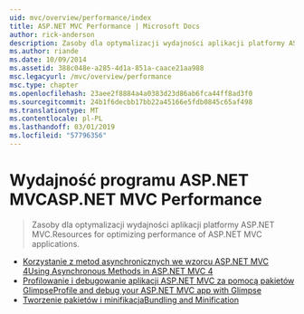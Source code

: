 ```yaml
---
uid: mvc/overview/performance/index
title: ASP.NET MVC Performance | Microsoft Docs
author: rick-anderson
description: Zasoby dla optymalizacji wydajności aplikacji platformy ASP.NET MVC.
ms.author: riande
ms.date: 10/09/2014
ms.assetid: 388c048e-a285-4d1a-851a-caace21aa988
msc.legacyurl: /mvc/overview/performance
msc.type: chapter
ms.openlocfilehash: 23aee2f8884a4a0383d23d86ab6fca44ff8ad3f0
ms.sourcegitcommit: 24b1f6decbb17bb22a45166e5fdb0845c65af498
ms.translationtype: MT
ms.contentlocale: pl-PL
ms.lasthandoff: 03/01/2019
ms.locfileid: "57796356"
---
```

<a name="aspnet-mvc-performance"></a><span data-ttu-id="cda73-103">Wydajność programu ASP.NET MVC</span><span class="sxs-lookup"><span data-stu-id="cda73-103">ASP.NET MVC Performance</span></span>
====================
> <span data-ttu-id="cda73-104">Zasoby dla optymalizacji wydajności aplikacji platformy ASP.NET MVC.</span><span class="sxs-lookup"><span data-stu-id="cda73-104">Resources for optimizing performance of ASP.NET MVC applications.</span></span>


- [<span data-ttu-id="cda73-105">Korzystanie z metod asynchronicznych we wzorcu ASP.NET MVC 4</span><span class="sxs-lookup"><span data-stu-id="cda73-105">Using Asynchronous Methods in ASP.NET MVC 4</span></span>](using-asynchronous-methods-in-aspnet-mvc-4.md)
- [<span data-ttu-id="cda73-106">Profilowanie i debugowanie aplikacji ASP.NET MVC za pomocą pakietów Glimpse</span><span class="sxs-lookup"><span data-stu-id="cda73-106">Profile and debug your ASP.NET MVC app with Glimpse</span></span>](profile-and-debug-your-aspnet-mvc-app-with-glimpse.md)
- [<span data-ttu-id="cda73-107">Tworzenie pakietów i minifikacja</span><span class="sxs-lookup"><span data-stu-id="cda73-107">Bundling and Minification</span></span>](bundling-and-minification.md)
